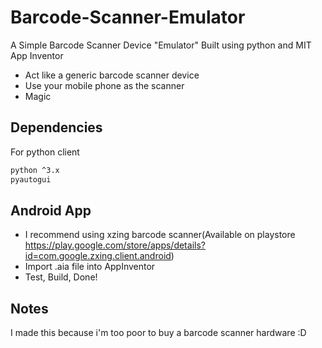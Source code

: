 # Barcode-Scanner-Emulator

A Simple Barcode Scanner Device "Emulator" Built using python and MIT App Inventor

  - Act like a generic barcode scanner device
  - Use your mobile phone as the scanner
  - Magic

## Dependencies

For python client
```sh
python ^3.x 
pyautogui
```

## Android App
  - I recommend using xzing barcode scanner(Available on playstore https://play.google.com/store/apps/details?id=com.google.zxing.client.android)
  - Import .aia file into AppInventor
  - Test, Build, Done!

## Notes
I made this because i'm too poor to buy a barcode scanner hardware :D
